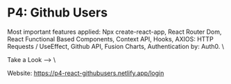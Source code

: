 # P4: Github Users
Most important features applied: 
Npx create-react-app, React Router Dom, React Functional Based Components, Context API, Hooks, AXIOS: HTTP Requests / UseEffect, Github API, Fusion Charts, Authentication by: Auth0. \

Take a Look --> \

Website: https://p4-react-githubusers.netlify.app/login

